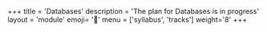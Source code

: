 +++
title = 'Databases'
description = 'The plan for Databases is in progress'
layout = 'module'
emoji= '💾'
menu = ['syllabus', 'tracks']
weight='8'
+++
